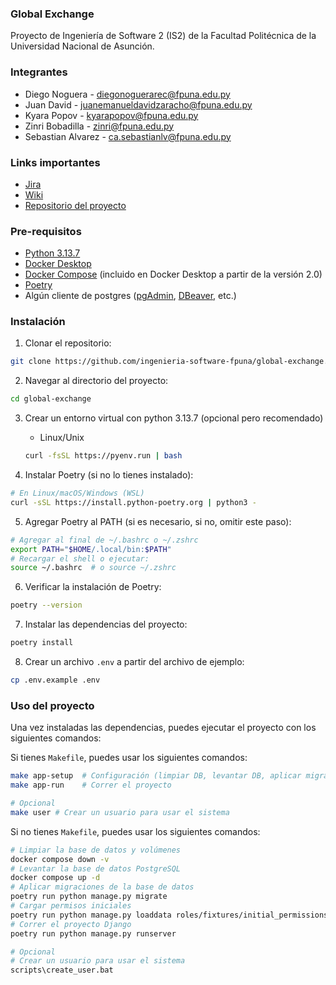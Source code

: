 ### Global Exchange
Proyecto de Ingeniería de Software 2 (IS2) de la Facultad Politécnica de la Universidad Nacional de Asunción.

### Integrantes
- Diego Noguera - diegonoguerarec@fpuna.edu.py
- Juan David - juanemanueldavidzaracho@fpuna.edu.py
- Kyara Popov - kyarapopov@fpuna.edu.py
- Zinri Bobadilla - zinri@fpuna.edu.py
- Sebastian Alvarez - ca.sebastianlv@fpuna.edu.py

### Links importantes
- [Jira](https://fpuna-team-rlp0euzv.atlassian.net/jira)
- [Wiki](http://109.199.116.203:8060/es/links-de-interes)
- [Repositorio del proyecto](https://github.com/ingenieria-software-fpuna/global-exchange)


### Pre-requisitos
- [Python 3.13.7](https://www.python.org/ftp/python/3.13.7/Python-3.13.7.tar.xz)
- [Docker Desktop](https://www.docker.com/products/docker-desktop/)
- [Docker Compose](https://docs.docker.com/compose/) (incluido en Docker Desktop a partir de la versión 2.0)
- [Poetry](https://python-poetry.org/)
- Algún cliente de postgres ([pgAdmin](https://www.pgadmin.org/), [DBeaver](https://dbeaver.io/), etc.)

### Instalación
1. Clonar el repositorio:

```bash
git clone https://github.com/ingenieria-software-fpuna/global-exchange.git
```
2. Navegar al directorio del proyecto:

```bash
cd global-exchange
```

3. Crear un entorno virtual con python 3.13.7 (opcional pero recomendado)
    - Linux/Unix
    ```bash
    curl -fsSL https://pyenv.run | bash
    ```

4. Instalar Poetry (si no lo tienes instalado):

```bash
# En Linux/macOS/Windows (WSL)
curl -sSL https://install.python-poetry.org | python3 -
```

5. Agregar Poetry al PATH (si es necesario, si no, omitir este paso):

```bash
# Agregar al final de ~/.bashrc o ~/.zshrc
export PATH="$HOME/.local/bin:$PATH"
# Recargar el shell o ejecutar:
source ~/.bashrc  # o source ~/.zshrc
```

6. Verificar la instalación de Poetry:

```bash
poetry --version
```

7. Instalar las dependencias del proyecto:

```bash
poetry install
```

8. Crear un archivo `.env` a partir del archivo de ejemplo:

```bash
cp .env.example .env
```

### Uso del proyecto

Una vez instaladas las dependencias, puedes ejecutar el proyecto con los siguientes comandos:


Si tienes `Makefile`, puedes usar los siguientes comandos:
```bash
make app-setup  # Configuración (limpiar DB, levantar DB, aplicar migraciones)
make app-run    # Correr el proyecto

# Opcional
make user # Crear un usuario para usar el sistema
```

Si no tienes `Makefile`, puedes usar los siguientes comandos:
```bash
# Limpiar la base de datos y volúmenes
docker compose down -v
# Levantar la base de datos PostgreSQL
docker compose up -d
# Aplicar migraciones de la base de datos
poetry run python manage.py migrate
# Cargar permisos iniciales
poetry run python manage.py loaddata roles/fixtures/initial_permissions.json
# Correr el proyecto Django
poetry run python manage.py runserver

# Opcional
# Crear un usuario para usar el sistema
scripts\create_user.bat
```